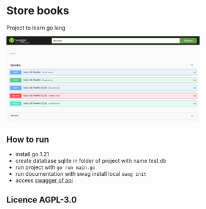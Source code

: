 # Store books

Project to learn go lang


![sagger image doc](/docs/swagger.png)

## How to run

- install go 1.21
- create database sqlite in folder of project with name test.db
- run project with `go run main.go`
- run documentation with swag install local `swag init`
- access [swagger of api](http://localhost:8080/swagger/v1/index.html)

## Licence  AGPL-3.0

